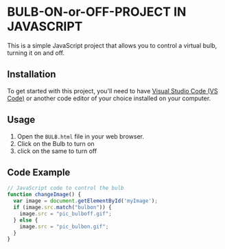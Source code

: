 # BULB-ON-or-OFF-PROJECT IN JAVASCRIPT

This is a simple JavaScript project that allows you to control a virtual bulb, turning it on and off.

## Installation

To get started with this project, you'll need to have [Visual Studio Code (VS Code)](https://code.visualstudio.com/) or another code editor of your choice installed on your computer.

## Usage

1. Open the `BULB.html` file in your web browser.
2. Click on the Bulb to turn on
3. click on the same to turn off

## Code Example

```javascript
// JavaScript code to control the bulb
function changeImage() {
  var image = document.getElementById('myImage');
  if (image.src.match("bulbon")) {
    image.src = "pic_bulboff.gif";
  } else {
    image.src = "pic_bulbon.gif";
  }
}
